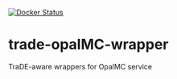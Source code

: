 [![Docker Status](https://dockerbuildbadges.quelltext.eu/status.svg?organization=trade4chor&repository=trade-opalmc-wrapper)](https://hub.docker.com/r/trade4chor/trade-opalmc-wrapper/)

# trade-opalMC-wrapper
TraDE-aware wrappers for OpalMC service
